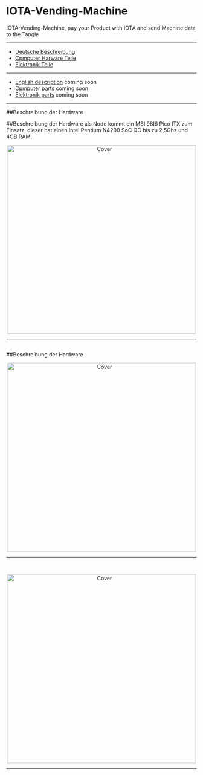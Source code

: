 # IOTA-Vending-Machine
IOTA-Vending-Machine, pay your Product with IOTA and send Machine data to the Tangle

* * *

+ [Deutsche Beschreibung](#german)
+ [Cpmputer Harware Teile](#PCHarware)
+ [Elektronik Teile](#Elektronikteile)
***
+ [English description](#english) coming soon
+ [Cpmputer parts](#PCHarwareparts) coming soon
+ [Elektronik parts](#Elektronikpatrs) coming soon

* * *
##<a name="german"></a>Beschreibung der Hardware

##<a name="PCHarware"></a>Beschreibung der Hardware
als Node kommt ein MSI 98I6 Pico ITX zum Einsatz, dieser hat einen Intel Pentium N4200 SoC QC bis zu 2,5Ghz und 4GB RAM.


<p><center><img src="https://oxinon.com/wp-content/uploads/2019/02/KomponentAll5.png" alt="Cover" width="500"></center></p>
<hr>
<br>
##<a name="Elektronikteile"></a>Beschreibung der Hardware


<p><center><img src="https://oxinon.com/wp-content/uploads/2019/02/BridgeBlockDiag.png" alt="Cover" width="500"></center></p>
<hr>
<br>
<p><center><img src="https://oxinon.com/wp-content/uploads/2019/02/fritzing.png" alt="Cover" width="500"></center></p>
<hr>
<br>

